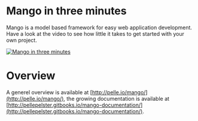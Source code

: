 # Mango in three minutes

Mango is a model based framework for easy web application development. Have a look at the video to see how little it takes to get started with your own project.

[![Mango in three minutes](http://img.youtube.com/vi/Okah2fwFjh8/0.jpg)](http://www.youtube.com/watch?v=Okah2fwFjh8)

# Overview
A generel overview is available at [http://pelle.io/mango/](http://pelle.io/mango/), the growing documentation is available at [http://pellepelster.gitbooks.io/mango-documentation/](http://pellepelster.gitbooks.io/mango-documentation/).
